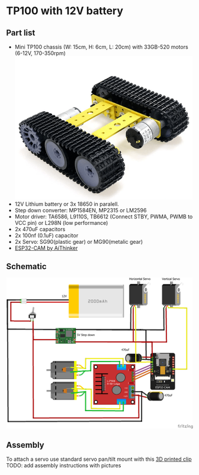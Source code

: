 # TP100 with 12V battery

## Part list
- Mini TP100 chassis (W: 15cm, H: 6cm, L: 20cm) with 33GB-520 motors (6-12V, 170-350rpm)
![img](img/tp100-tank-chassis.png)
- 12V Lithium battery or 3x 18650 in paralell. 
- Step down converter: MP1584EN, MP2315 or LM2596
- Motor driver: TA6586, L9110S, TB6612 (Connect STBY, PWMA, PWMB to VCC pin) or L298N (low performance)
- 2x 470uF capacitors
- 2x 100nf (0.1uF) capacitor
- 2x Servo: SG90(plastic gear) or MG90(metalic gear)
- [ESP32-CAM by AiThinker](http://www.ai-thinker.com/pro_view-24.html)

## Schematic
![img](img/Sketch_TP100_12V_2PIN_DRV_bb.png)

## Assembly
To attach a servo use standard servo pan/tilt mount with this [3D printed clip](https://www.thingiverse.com/thing:4934734)  
TODO: add assembly instructions with pictures
